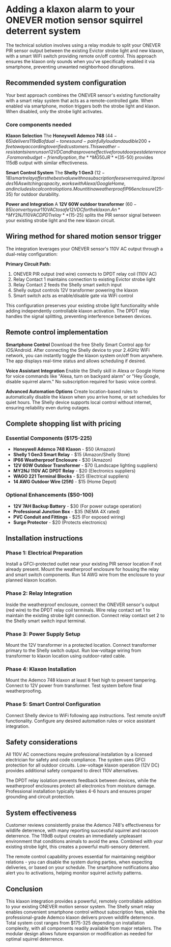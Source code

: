 # Adding a klaxon alarm to your ONEVER motion sensor squirrel deterrent system

The technical solution involves using a relay module to split your ONEVER PIR sensor output between the existing Evictor strobe light and new klaxon, with a smart WiFi switch providing remote on/off control. This approach ensures the klaxon only sounds when you've specifically enabled it via smartphone, preventing unwanted neighborhood disruptions.

## Recommended system configuration

Your best approach combines the ONEVER sensor's existing functionality with a smart relay system that acts as a remote-controlled gate. When enabled via smartphone, motion triggers both the strobe light and klaxon. When disabled, only the strobe light activates.

### Core components needed

**Klaxon Selection**
The **Honeywell Ademco 748** ($44-65) delivers 119dB of dual-tone sound - painfully loud and audible 200+ feet away according to verified customers. This weather-resistant siren runs on 12VDC and has proven effective for outdoor pest deterrence. For a more budget-friendly option, the **MG50JR** ($35-50) provides 115dB output with similar effectiveness.

**Smart Control System**
The **Shelly 1 Gen3** ($12-18) smart relay offers the best value with no subscription fees ever required. It provides 16A switching capacity, works with Alexa/Google Home, and includes local control options. Mount it in a weatherproof IP66 enclosure ($25-35) for outdoor durability.

**Power and Integration**
A **12V 60W outdoor transformer** ($60-85) converts your 110V AC to safe 12V DC for the klaxon. An **MY2NJ 110V AC DPDT relay** ($15-25) splits the PIR sensor signal between your existing strobe light and the new klaxon circuit.

## Wiring method for shared motion sensor trigger

The integration leverages your ONEVER sensor's 110V AC output through a dual-relay configuration:

**Primary Circuit Path:**
1. ONEVER PIR output (red wire) connects to DPDT relay coil (110V AC)
2. Relay Contact 1 maintains connection to existing Evictor strobe light
3. Relay Contact 2 feeds the Shelly smart switch input
4. Shelly output controls 12V transformer powering the klaxon
5. Smart switch acts as enable/disable gate via WiFi control

This configuration preserves your existing strobe light functionality while adding independently controllable klaxon activation. The DPDT relay handles the signal splitting, preventing interference between devices.

## Remote control implementation

**Smartphone Control**
Download the free Shelly Smart Control app for iOS/Android. After connecting the Shelly device to your 2.4GHz WiFi network, you can instantly toggle the klaxon system on/off from anywhere. The app displays real-time status and allows scheduling if desired.

**Voice Assistant Integration**
Enable the Shelly skill in Alexa or Google Home for voice commands like "Alexa, turn on backyard alarm" or "Hey Google, disable squirrel alarm." No subscription required for basic voice control.

**Advanced Automation Options**
Create location-based rules to automatically disable the klaxon when you arrive home, or set schedules for quiet hours. The Shelly device supports local control without internet, ensuring reliability even during outages.

## Complete shopping list with pricing

### Essential Components ($175-225)
- **Honeywell Ademco 748 Klaxon** - $50 (Amazon)
- **Shelly 1 Gen3 Smart Relay** - $15 (Amazon/Shelly Store)
- **IP66 Weatherproof Enclosure** - $30 (Amazon)
- **12V 60W Outdoor Transformer** - $70 (Landscape lighting suppliers)
- **MY2NJ 110V AC DPDT Relay** - $20 (Electronics suppliers)
- **WAGO 221 Terminal Blocks** - $25 (Electrical suppliers)
- **14 AWG Outdoor Wire (25ft)** - $15 (Home Depot)

### Optional Enhancements ($50-100)
- **12V 7AH Backup Battery** - $30 (For power outage operation)
- **Professional Junction Box** - $35 (NEMA 4X rated)
- **PVC Conduit and Fittings** - $25 (For exposed wiring)
- **Surge Protector** - $20 (Protects electronics)

## Installation instructions

### Phase 1: Electrical Preparation
Install a GFCI-protected outlet near your existing PIR sensor location if not already present. Mount the weatherproof enclosure for housing the relay and smart switch components. Run 14 AWG wire from the enclosure to your planned klaxon location.

### Phase 2: Relay Integration
Inside the weatherproof enclosure, connect the ONEVER sensor's output (red wire) to the DPDT relay coil terminals. Wire relay contact set 1 to maintain the existing strobe light connection. Connect relay contact set 2 to the Shelly smart switch input terminal.

### Phase 3: Power Supply Setup
Mount the 12V transformer in a protected location. Connect transformer primary to the Shelly switch output. Run low-voltage wiring from transformer to klaxon location using outdoor-rated cable.

### Phase 4: Klaxon Installation
Mount the Ademco 748 klaxon at least 8 feet high to prevent tampering. Connect to 12V power from transformer. Test system before final weatherproofing.

### Phase 5: Smart Control Configuration
Connect Shelly device to WiFi following app instructions. Test remote on/off functionality. Configure any desired automation rules or voice assistant integration.

## Safety considerations

All 110V AC connections require professional installation by a licensed electrician for safety and code compliance. The system uses GFCI protection for all outdoor circuits. Low-voltage klaxon operation (12V DC) provides additional safety compared to direct 110V alternatives.

The DPDT relay isolation prevents feedback between devices, while the weatherproof enclosures protect all electronics from moisture damage. Professional installation typically takes 4-6 hours and ensures proper grounding and circuit protection.

## System effectiveness

Customer reviews consistently praise the Ademco 748's effectiveness for wildlife deterrence, with many reporting successful squirrel and raccoon deterrence. The 119dB output creates an immediately unpleasant environment that conditions animals to avoid the area. Combined with your existing strobe light, this creates a powerful multi-sensory deterrent.

The remote control capability proves essential for maintaining neighbor relations - you can disable the system during parties, when expecting deliveries, or based on your schedule. The smartphone notifications also alert you to activations, helping monitor squirrel activity patterns.

## Conclusion

This klaxon integration provides a powerful, remotely controllable addition to your existing ONEVER motion sensor system. The Shelly smart relay enables convenient smartphone control without subscription fees, while the professional-grade Ademco klaxon delivers proven wildlife deterrence. Total system cost ranges from $175-325 depending on installation complexity, with all components readily available from major retailers. The modular design allows future expansion or modification as needed for optimal squirrel deterrence.